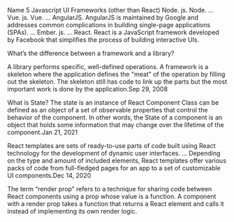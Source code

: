 Name 5 Javascript UI Frameworks (other than React)
Node. js. Node. ...
Vue. js. Vue. ...
AngularJS. AngularJS is maintained by Google and addresses common complications in building single-page applications (SPAs). ...
Ember. js. ...
React. React is a JavaScript framework developed by Facebook that simplifies the process of building interactive UIs.



What’s the difference between a framework and a library?

A library performs specific, well-defined operations. A framework is a skeleton where the application defines the "meat" of the operation by filling out the skeleton. The skeleton still has code to link up the parts but the most important work is done by the application.Sep 29, 2008


What is State? The state is an instance of React Component Class can be defined as an object of a set of observable properties that control the behavior of the component. In other words, the State of a component is an object that holds some information that may change over the lifetime of the component.Jan 21, 2021

React templates are sets of ready-to-use parts of code built using React technology for the development of dynamic user interfaces. ... Depending on the type and amount of included elements, React templates offer various packs of code from full-fledged pages for an app to a set of customizable UI components.Dec 14, 2020

The term “render prop” refers to a technique for sharing code between React components using a prop whose value is a function. A component with a render prop takes a function that returns a React element and calls it instead of implementing its own render logic.
